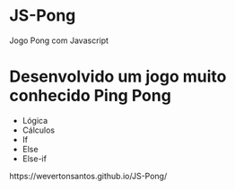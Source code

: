 # JS-Pong
Jogo Pong com Javascript

<h1> Desenvolvido um jogo muito conhecido Ping Pong </h1>
<ul>
<li> Lógica </li>
<li> Cálculos </li>
<li> If </li>
<li> Else </li>
<li> Else-if </li>
</ul>
https://wevertonsantos.github.io/JS-Pong/
